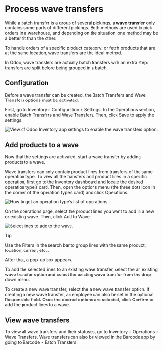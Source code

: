 # Process wave transfers

While a batch transfer is a group of several pickings, a **wave transfer**
only contains some parts of different pickings. Both methods are used to pick
orders in a warehouse, and depending on the situation, one method may be a
better fit than the other.

To handle orders of a specific product category, or fetch products that are at
the same location, wave transfers are the ideal method.

In Odoo, wave transfers are actually batch transfers with an extra step:
transfers are split before being grouped in a batch.

## Configuration

Before a wave transfer can be created, the Batch Transfers and Wave Transfers
options must be activated.

First, go to Inventory ‣ Configuration ‣ Settings. In the Operations section,
enable Batch Transfers and Wave Transfers. Then, click Save to apply the
settings.

![View of Odoo Inventory app settings to enable the wave transfers
option.](../../../../../_images/wave-transfers-setting.png)

## Add products to a wave

Now that the settings are activated, start a wave transfer by adding products
to a wave.

Wave transfers can only contain product lines from transfers of the same
operation type. To view all the transfers and product lines in a specific
operation, first go to the Inventory dashboard and locate the desired
operation type’s card. Then, open the options menu (the three dots icon in the
corner of the operation type’s card) and click Operations.

![How to get an operation type's list of
operations.](../../../../../_images/list-of-operations.png)

On the operations page, select the product lines you want to add in a new or
existing wave. Then, click Add to Wave.

![Select lines to add to the wave.](../../../../../_images/select-lines.png)

Tip

Use the Filters in the search bar to group lines with the same product,
location, carrier, etc…

After that, a pop-up box appears.

To add the selected lines to an existing wave transfer, select the an existing
wave transfer option and select the existing wave transfer from the drop-down
menu.

To create a new wave transfer, select the a new wave transfer option. If
creating a new wave transfer, an employee can also be set in the optional
Responsible field. Once the desired options are selected, click Confirm to add
the product lines to a wave.

## View wave transfers

To view all wave transfers and their statuses, go to Inventory ‣ Operations ‣
Wave Transfers. Wave transfers can also be viewed in the Barcode app by going
to Barcode ‣ Batch Transfers.

